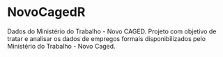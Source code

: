 # NovoCagedR
Dados do Ministério do Trabalho - Novo CAGED. 
Projeto com objetivo de tratar e analisar os dados de empregos formais disponibilizados pelo Ministério do Trabalho - Novo Caged.
